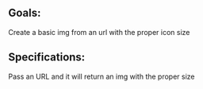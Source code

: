 ## Goals:
Create a basic img from an url with the proper icon size

## Specifications:
Pass an URL and it will return an img with the proper size

